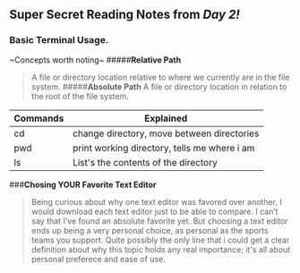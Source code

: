 ## **Super Secret** Reading Notes from *Day 2!*
### Basic Terminal Usage.
~Concepts worth noting~
#####**Relative Path**
>A file or directory location relative to where we currently are in the file system.
#####**Absolute Path**
>A file or directory location in relation to the root of the file system.

Commands | Explained
---------|----------
cd | change directory, move between directories
pwd | print working directory, tells me where i am
ls | List's the contents of the directory

###**Chosing YOUR Favorite Text Editor**
>Being curious about why one text editor was favored over another, I would download each text editor just to be able to compare. I can’t say that I’ve found an absolute favorite yet. But choosing a text editor ends up being a very personal choice, as personal as the sports teams you support.
Quite possibly the only line that i could get a clear definition about why this topic holds any real importance; it's all about personal preferece and ease of use.
